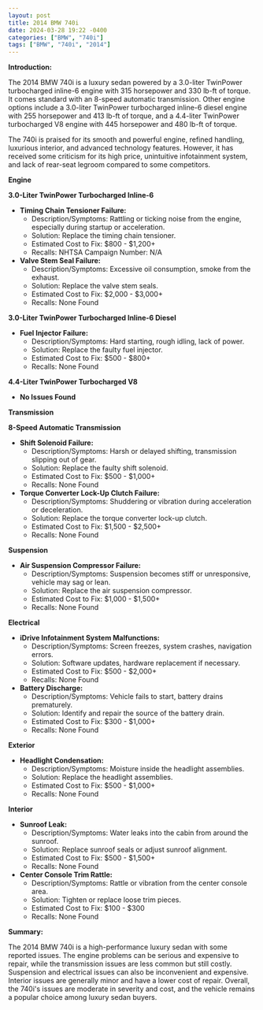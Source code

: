 ```yaml
---
layout: post
title: 2014 BMW 740i
date: 2024-03-28 19:22 -0400
categories: ["BMW", "740i"]
tags: ["BMW", "740i", "2014"]
---
```

**Introduction:**

The 2014 BMW 740i is a luxury sedan powered by a 3.0-liter TwinPower turbocharged inline-6 engine with 315 horsepower and 330 lb-ft of torque. It comes standard with an 8-speed automatic transmission. Other engine options include a 3.0-liter TwinPower turbocharged inline-6 diesel engine with 255 horsepower and 413 lb-ft of torque, and a 4.4-liter TwinPower turbocharged V8 engine with 445 horsepower and 480 lb-ft of torque.

The 740i is praised for its smooth and powerful engine, refined handling, luxurious interior, and advanced technology features. However, it has received some criticism for its high price, unintuitive infotainment system, and lack of rear-seat legroom compared to some competitors.

**Engine**

**3.0-Liter TwinPower Turbocharged Inline-6**

* **Timing Chain Tensioner Failure:**
    * Description/Symptoms: Rattling or ticking noise from the engine, especially during startup or acceleration.
    * Solution: Replace the timing chain tensioner.
    * Estimated Cost to Fix: $800 - $1,200+
    * Recalls: NHTSA Campaign Number: N/A
* **Valve Stem Seal Failure:**
    * Description/Symptoms: Excessive oil consumption, smoke from the exhaust.
    * Solution: Replace the valve stem seals.
    * Estimated Cost to Fix: $2,000 - $3,000+
    * Recalls: None Found

**3.0-Liter TwinPower Turbocharged Inline-6 Diesel**

* **Fuel Injector Failure:**
    * Description/Symptoms: Hard starting, rough idling, lack of power.
    * Solution: Replace the faulty fuel injector.
    * Estimated Cost to Fix: $500 - $800+
    * Recalls: None Found

**4.4-Liter TwinPower Turbocharged V8**

* **No Issues Found**

**Transmission**

**8-Speed Automatic Transmission**

* **Shift Solenoid Failure:**
    * Description/Symptoms: Harsh or delayed shifting, transmission slipping out of gear.
    * Solution: Replace the faulty shift solenoid.
    * Estimated Cost to Fix: $500 - $1,000+
    * Recalls: None Found
* **Torque Converter Lock-Up Clutch Failure:**
    * Description/Symptoms: Shuddering or vibration during acceleration or deceleration.
    * Solution: Replace the torque converter lock-up clutch.
    * Estimated Cost to Fix: $1,500 - $2,500+
    * Recalls: None Found

**Suspension**

* **Air Suspension Compressor Failure:**
    * Description/Symptoms: Suspension becomes stiff or unresponsive, vehicle may sag or lean.
    * Solution: Replace the air suspension compressor.
    * Estimated Cost to Fix: $1,000 - $1,500+
    * Recalls: None Found

**Electrical**

* **iDrive Infotainment System Malfunctions:**
    * Description/Symptoms: Screen freezes, system crashes, navigation errors.
    * Solution: Software updates, hardware replacement if necessary.
    * Estimated Cost to Fix: $500 - $2,000+
    * Recalls: None Found
* **Battery Discharge:**
    * Description/Symptoms: Vehicle fails to start, battery drains prematurely.
    * Solution: Identify and repair the source of the battery drain.
    * Estimated Cost to Fix: $300 - $1,000+
    * Recalls: None Found

**Exterior**

* **Headlight Condensation:**
    * Description/Symptoms: Moisture inside the headlight assemblies.
    * Solution: Replace the headlight assemblies.
    * Estimated Cost to Fix: $500 - $1,000+
    * Recalls: None Found

**Interior**

* **Sunroof Leak:**
    * Description/Symptoms: Water leaks into the cabin from around the sunroof.
    * Solution: Replace sunroof seals or adjust sunroof alignment.
    * Estimated Cost to Fix: $500 - $1,500+
    * Recalls: None Found
* **Center Console Trim Rattle:**
    * Description/Symptoms: Rattle or vibration from the center console area.
    * Solution: Tighten or replace loose trim pieces.
    * Estimated Cost to Fix: $100 - $300
    * Recalls: None Found

**Summary:**

The 2014 BMW 740i is a high-performance luxury sedan with some reported issues. The engine problems can be serious and expensive to repair, while the transmission issues are less common but still costly. Suspension and electrical issues can also be inconvenient and expensive. Interior issues are generally minor and have a lower cost of repair. Overall, the 740i's issues are moderate in severity and cost, and the vehicle remains a popular choice among luxury sedan buyers.
